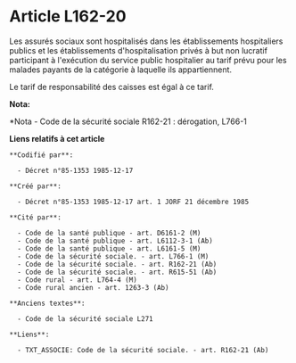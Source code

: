 # Article L162-20

Les assurés sociaux sont hospitalisés dans les établissements hospitaliers publics et les établissements d'hospitalisation
privés à but non lucratif participant à l'exécution du service public hospitalier au tarif prévu pour les malades payants de
la catégorie à laquelle ils appartiennent. 

Le tarif de responsabilité des caisses est égal à ce tarif.

**Nota:**

*Nota - Code de la sécurité sociale R162-21 : dérogation, L766-1

**Liens relatifs à cet article**

	**Codifié par**:

	  - Décret n°85-1353 1985-12-17

	**Créé par**:

	  - Décret n°85-1353 1985-12-17 art. 1 JORF 21 décembre 1985

	**Cité par**:

	  - Code de la santé publique - art. D6161-2 (M)
	  - Code de la santé publique - art. L6112-3-1 (Ab)
	  - Code de la santé publique - art. L6161-5 (M)
	  - Code de la sécurité sociale. - art. L766-1 (M)
	  - Code de la sécurité sociale. - art. R162-21 (Ab)
	  - Code de la sécurité sociale. - art. R615-51 (Ab)
	  - Code rural - art. L764-4 (M)
	  - Code rural ancien - art. 1263-3 (Ab)

	**Anciens textes**:

	  - Code de la sécurité sociale L271

	**Liens**:

	  - TXT_ASSOCIE: Code de la sécurité sociale. - art. R162-21 (Ab)
